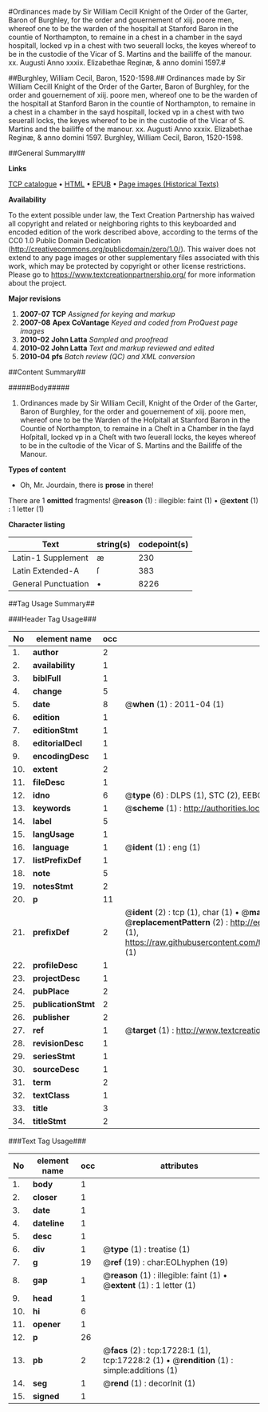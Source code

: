 #Ordinances made by Sir William Cecill Knight of the Order of the Garter, Baron of Burghley, for the order and gouernement of xiij. poore men, whereof one to be the warden of the hospitall at Stanford Baron in the countie of Northampton, to remaine in a chest in a chamber in the sayd hospitall, locked vp in a chest with two seuerall locks, the keyes whereof to be in the custodie of the Vicar of S. Martins and the bailiffe of the manour. xx. Augusti Anno xxxix. Elizabethae Reginæ, & anno domini 1597.#

##Burghley, William Cecil, Baron, 1520-1598.##
Ordinances made by Sir William Cecill Knight of the Order of the Garter, Baron of Burghley, for the order and gouernement of xiij. poore men, whereof one to be the warden of the hospitall at Stanford Baron in the countie of Northampton, to remaine in a chest in a chamber in the sayd hospitall, locked vp in a chest with two seuerall locks, the keyes whereof to be in the custodie of the Vicar of S. Martins and the bailiffe of the manour. xx. Augusti Anno xxxix. Elizabethae Reginæ, & anno domini 1597.
Burghley, William Cecil, Baron, 1520-1598.

##General Summary##

**Links**

[TCP catalogue](http://www.ota.ox.ac.uk/tcp/)  • 
[HTML](http://tei.it.ox.ac.uk/tcp/Texts-HTML/free/A18/A18327.html)  • 
[EPUB](http://tei.it.ox.ac.uk/tcp/Texts-EPUB/free/A18/A18327.epub) • 
[Page images (Historical Texts)](https://historicaltexts.jisc.ac.uk/eebo-99851932e)

**Availability**

To the extent possible under law, the Text Creation Partnership has waived all copyright and related or neighboring rights to this keyboarded and encoded edition of the work described above, according to the terms of the CC0 1.0 Public Domain Dedication (http://creativecommons.org/publicdomain/zero/1.0/). This waiver does not extend to any page images or other supplementary files associated with this work, which may be protected by copyright or other license restrictions. Please go to https://www.textcreationpartnership.org/ for more information about the project.

**Major revisions**

1. __2007-07__ __TCP__ *Assigned for keying and markup*
1. __2007-08__ __Apex CoVantage__ *Keyed and coded from ProQuest page images*
1. __2010-02__ __John Latta__ *Sampled and proofread*
1. __2010-02__ __John Latta__ *Text and markup reviewed and edited*
1. __2010-04__ __pfs__ *Batch review (QC) and XML conversion*

##Content Summary##

#####Body#####

1. Ordinances made by Sir William Cecill, Knight of the Order of the Garter, Baron of Burghley, for the order and gouernement of xiij. poore men, whereof one to be the Warden of the Hoſpitall at Stanford Baron in the Countie of Northampton, to remaine in a Cheſt in a Chamber in the ſayd Hoſpitall, locked vp in a Cheſt with two ſeuerall locks, the keyes whereof to be in the cuſtodie of the Vicar of S. Martins and the Bailiffe of the Manour.

**Types of content**

  * Oh, Mr. Jourdain, there is **prose** in there!

There are 1 **omitted** fragments! 
 @__reason__ (1) : illegible: faint (1)  •  @__extent__ (1) : 1 letter (1)

**Character listing**


|Text|string(s)|codepoint(s)|
|---|---|---|
|Latin-1 Supplement|æ|230|
|Latin Extended-A|ſ|383|
|General Punctuation|•|8226|

##Tag Usage Summary##

###Header Tag Usage###

|No|element name|occ|attributes|
|---|---|---|---|
|1.|__author__|2||
|2.|__availability__|1||
|3.|__biblFull__|1||
|4.|__change__|5||
|5.|__date__|8| @__when__ (1) : 2011-04 (1)|
|6.|__edition__|1||
|7.|__editionStmt__|1||
|8.|__editorialDecl__|1||
|9.|__encodingDesc__|1||
|10.|__extent__|2||
|11.|__fileDesc__|1||
|12.|__idno__|6| @__type__ (6) : DLPS (1), STC (2), EEBO-CITATION (1), PROQUEST (1), VID (1)|
|13.|__keywords__|1| @__scheme__ (1) : http://authorities.loc.gov/ (1)|
|14.|__label__|5||
|15.|__langUsage__|1||
|16.|__language__|1| @__ident__ (1) : eng (1)|
|17.|__listPrefixDef__|1||
|18.|__note__|5||
|19.|__notesStmt__|2||
|20.|__p__|11||
|21.|__prefixDef__|2| @__ident__ (2) : tcp (1), char (1)  •  @__matchPattern__ (2) : ([0-9\-]+):([0-9IVX]+) (1), (.+) (1)  •  @__replacementPattern__ (2) : http://eebo.chadwyck.com/downloadtiff?vid=$1&page=$2 (1), https://raw.githubusercontent.com/textcreationpartnership/Texts/master/tcpchars.xml#$1 (1)|
|22.|__profileDesc__|1||
|23.|__projectDesc__|1||
|24.|__pubPlace__|2||
|25.|__publicationStmt__|2||
|26.|__publisher__|2||
|27.|__ref__|1| @__target__ (1) : http://www.textcreationpartnership.org/docs/. (1)|
|28.|__revisionDesc__|1||
|29.|__seriesStmt__|1||
|30.|__sourceDesc__|1||
|31.|__term__|2||
|32.|__textClass__|1||
|33.|__title__|3||
|34.|__titleStmt__|2||


###Text Tag Usage###

|No|element name|occ|attributes|
|---|---|---|---|
|1.|__body__|1||
|2.|__closer__|1||
|3.|__date__|1||
|4.|__dateline__|1||
|5.|__desc__|1||
|6.|__div__|1| @__type__ (1) : treatise (1)|
|7.|__g__|19| @__ref__ (19) : char:EOLhyphen (19)|
|8.|__gap__|1| @__reason__ (1) : illegible: faint (1)  •  @__extent__ (1) : 1 letter (1)|
|9.|__head__|1||
|10.|__hi__|6||
|11.|__opener__|1||
|12.|__p__|26||
|13.|__pb__|2| @__facs__ (2) : tcp:17228:1 (1), tcp:17228:2 (1)  •  @__rendition__ (1) : simple:additions (1)|
|14.|__seg__|1| @__rend__ (1) : decorInit (1)|
|15.|__signed__|1||

